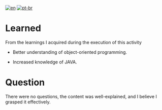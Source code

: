 [![en](https://img.shields.io/badge/lang-en-red.svg)](https://github.com/DayanFA/IFAM-EADs/blob/main/Programador%20de%20Sistemas/Exerc%C3%ADcios/README.md)
[![pt-br](https://img.shields.io/badge/lang-pt--br-green.svg)](https://github.com/DayanFA/IFAM-EADs/blob/main/Programador%20de%20Sistemas/Exerc%C3%ADcios/README.pt-br.md)

# Learned

From the learnings I acquired during the execution of this activity

* Better understanding of object-oriented programming.

* Increased knowledge of JAVA.

# Question

There were no questions, the content was well-explained, and I believe I grasped it effectively.
